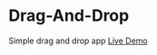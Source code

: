 # Drag-And-Drop
Simple drag and drop app
<a href="https://sagormiah.github.io/Drag-And-Drop/">Live Demo</a>
